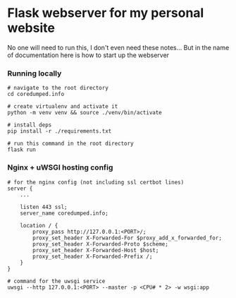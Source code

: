 # Flask webserver for my personal website

No one will need to run this, I don't even need these notes... But in the name of documentation here is how to start up the webserver


### Running locally
```
# navigate to the root directory
cd coredumped.info

# create virtualenv and activate it
python -m venv venv && source ./venv/bin/activate

# install deps
pip install -r ./requirements.txt

# run this command in the root directory
flask run
```

### Nginx + uWSGI hosting config
```
# for the nginx config (not including ssl certbot lines)
server {
    ...

    listen 443 ssl;
    server_name coredumped.info;

    location / {
        proxy_pass http://127.0.0.1:<PORT>/;
        proxy_set_header X-Forwarded-For $proxy_add_x_forwarded_for;
        proxy_set_header X-Forwarded-Proto $scheme;
        proxy_set_header X-Forwarded-Host $host;
        proxy_set_header X-Forwarded-Prefix /;
    }
}

# command for the uwsgi service
uwsgi --http 127.0.0.1:<PORT> --master -p <CPU# * 2> -w wsgi:app
```
